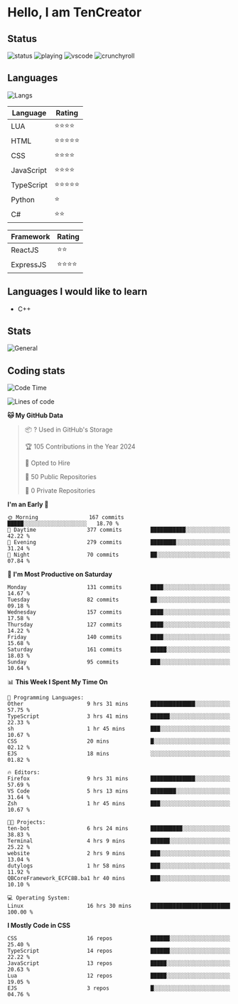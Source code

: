 # Hello, I am TenCreator

## Status
![status](https://api.statusbadges.me/badge/status/518334475038359555?simple=true&style=for-the-badge)
![playing](https://api.statusbadges.me/badge/playing/518334475038359555?style=for-the-badge)
![vscode](https://api.statusbadges.me/badge/vscode/518334475038359555?style=for-the-badge)
![crunchyroll](https://api.statusbadges.me/badge/crunchyroll/518334475038359555?style=for-the-badge)

## Languages
![Langs](https://github-readme-stats.vercel.app/api/top-langs/?username=tencreator&layout=compact&theme=radical)


|Language|Rating|
|--------|------|
|LUA|⭐️⭐️⭐️⭐️|
|HTML|⭐️⭐️⭐️⭐️⭐️|
|CSS|⭐️⭐️⭐️⭐️|
|JavaScript|⭐️⭐️⭐️⭐️|
|TypeScript|⭐️⭐️⭐️⭐️⭐️|
|Python|⭐️|
|C#|⭐️⭐️ |

|Framework|Rating|
|--------|------|
|ReactJS|⭐️⭐️|
|ExpressJS|⭐️⭐️⭐️⭐️|

## Languages I would like to learn
- C++

## Stats
![General](https://github-readme-stats.vercel.app/api?username=tencreator&show_icons=true&theme=radical)

## Coding stats
<!--START_SECTION:waka-->
![Code Time](http://img.shields.io/badge/Code%20Time-142%20hrs%2013%20mins-blue)

![Lines of code](https://img.shields.io/badge/From%20Hello%20World%20I%27ve%20Written-481.1%20thousand%20lines%20of%20code-blue)

**🐱 My GitHub Data** 

> 📦 ? Used in GitHub's Storage 
 > 
> 🏆 105 Contributions in the Year 2024
 > 
> 💼 Opted to Hire
 > 
> 📜 50 Public Repositories 
 > 
> 🔑 0 Private Repositories 
 > 
**I'm an Early 🐤** 

```text
🌞 Morning                167 commits         █████░░░░░░░░░░░░░░░░░░░░   18.70 % 
🌆 Daytime                377 commits         ███████████░░░░░░░░░░░░░░   42.22 % 
🌃 Evening                279 commits         ████████░░░░░░░░░░░░░░░░░   31.24 % 
🌙 Night                  70 commits          ██░░░░░░░░░░░░░░░░░░░░░░░   07.84 % 
```
📅 **I'm Most Productive on Saturday** 

```text
Monday                   131 commits         ████░░░░░░░░░░░░░░░░░░░░░   14.67 % 
Tuesday                  82 commits          ██░░░░░░░░░░░░░░░░░░░░░░░   09.18 % 
Wednesday                157 commits         ████░░░░░░░░░░░░░░░░░░░░░   17.58 % 
Thursday                 127 commits         ████░░░░░░░░░░░░░░░░░░░░░   14.22 % 
Friday                   140 commits         ████░░░░░░░░░░░░░░░░░░░░░   15.68 % 
Saturday                 161 commits         █████░░░░░░░░░░░░░░░░░░░░   18.03 % 
Sunday                   95 commits          ███░░░░░░░░░░░░░░░░░░░░░░   10.64 % 
```


📊 **This Week I Spent My Time On** 

```text
💬 Programming Languages: 
Other                    9 hrs 31 mins       ██████████████░░░░░░░░░░░   57.75 % 
TypeScript               3 hrs 41 mins       ██████░░░░░░░░░░░░░░░░░░░   22.33 % 
sh                       1 hr 45 mins        ███░░░░░░░░░░░░░░░░░░░░░░   10.67 % 
CSS                      20 mins             █░░░░░░░░░░░░░░░░░░░░░░░░   02.12 % 
EJS                      18 mins             ░░░░░░░░░░░░░░░░░░░░░░░░░   01.82 % 

🔥 Editors: 
Firefox                  9 hrs 31 mins       ██████████████░░░░░░░░░░░   57.69 % 
VS Code                  5 hrs 13 mins       ████████░░░░░░░░░░░░░░░░░   31.64 % 
Zsh                      1 hr 45 mins        ███░░░░░░░░░░░░░░░░░░░░░░   10.67 % 

🐱‍💻 Projects: 
ten-bot                  6 hrs 24 mins       ██████████░░░░░░░░░░░░░░░   38.83 % 
Terminal                 4 hrs 9 mins        ██████░░░░░░░░░░░░░░░░░░░   25.22 % 
website                  2 hrs 9 mins        ███░░░░░░░░░░░░░░░░░░░░░░   13.04 % 
dutylogs                 1 hr 58 mins        ███░░░░░░░░░░░░░░░░░░░░░░   11.92 % 
QBCoreFramework_ECFC8B.ba1 hr 40 mins        ███░░░░░░░░░░░░░░░░░░░░░░   10.10 % 

💻 Operating System: 
Linux                    16 hrs 30 mins      █████████████████████████   100.00 % 
```

**I Mostly Code in CSS** 

```text
CSS                      16 repos            ██████░░░░░░░░░░░░░░░░░░░   25.40 % 
TypeScript               14 repos            ██████░░░░░░░░░░░░░░░░░░░   22.22 % 
JavaScript               13 repos            █████░░░░░░░░░░░░░░░░░░░░   20.63 % 
Lua                      12 repos            █████░░░░░░░░░░░░░░░░░░░░   19.05 % 
EJS                      3 repos             █░░░░░░░░░░░░░░░░░░░░░░░░   04.76 % 
```




<!--END_SECTION:waka-->
